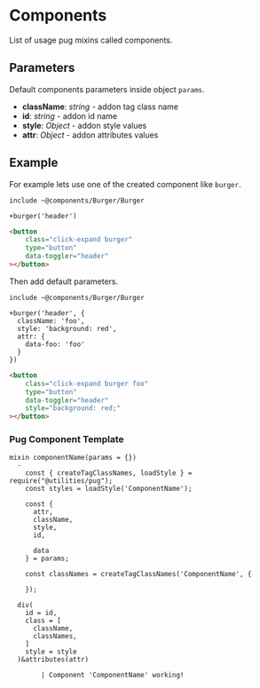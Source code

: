 # Components

List of usage pug mixins called components.

## Parameters

Default components parameters inside object `params`.

-   **className**: _string_ - addon tag class name
-   **id**: _string_ - addon id name
-   **style**: _Object_ - addon style values
-   **attr**: _Object_ - addon attributes values

## Example

For example lets use one of the created component like `burger`.

```pug
include ~@components/Burger/Burger

+burger('header')
```

```html
<button
	class="click-expand burger"
	type="button"
	data-toggler="header"
></button>
```

Then add default parameters.

```pug
include ~@components/Burger/Burger

+burger('header', {
  className: 'foo',
  style: 'background: red',
  attr: {
    data-foo: 'foo'
  }
})
```

```html
<button
	class="click-expand burger foo"
	type="button"
	data-toggler="header"
	style="background: red;"
></button>
```

### Pug Component Template

```pug
mixin componentName(params = {})
  -
    const { createTagClassNames, loadStyle } = require("@utilities/pug");
    const styles = loadStyle('ComponentName');

    const {
      attr,
      className,
      style,
      id,

      data
    } = params;

    const classNames = createTagClassNames('ComponentName', {

    });

  div(
    id = id,
    class = [
      className,
      classNames,
    ]
    style = style
  )&attributes(attr)

		| Component 'ComponentName' working!
```
